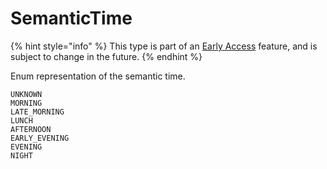 # SemanticTime

{% hint style="info" %}
This type is part of an [Early Access](../../../appendix/feature-production-readiness.md) feature, and is subject to change in the future.
{% endhint %}

Enum representation of the semantic time.

```
UNKNOWN
MORNING
LATE_MORNING
LUNCH
AFTERNOON
EARLY_EVENING
EVENING
NIGHT
```
